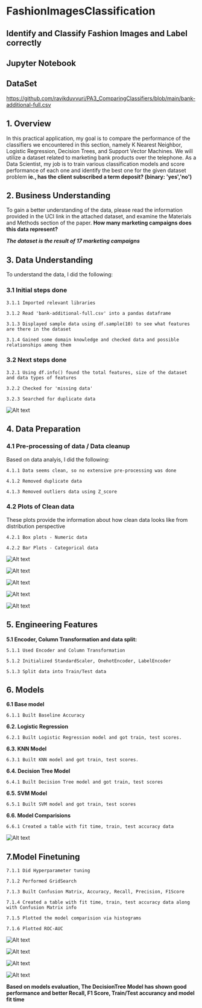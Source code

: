 # FashionImagesClassification
## Identify and Classify Fashion Images and Label correctly

## Jupyter Notebook

## DataSet
https://github.com/ravikduvvuri/PA3_ComparingClassifiers/blob/main/bank-additional-full.csv



## 1. Overview
In this practical application, my goal is to compare the performance of the classifiers we encountered in this section, namely K Nearest Neighbor, Logistic Regression, Decision Trees, and Support Vector Machines. We will utilize a dataset related to marketing bank products over the telephone. As a Data Scientist, my job is to train various classification models and score performance of each one and identify the best one for the given dataset problem **ie., has the client subscribed a term deposit? (binary: 'yes','no')**

## 2. Business Understanding
To gain a better understanding of the data, please read the information provided in the UCI link in the attached dataset, and examine the Materials and Methods section of the paper. **How many marketing campaigns does this data represent?**
  
   _**The dataset is the result of 17 marketing campaigns**_

## 3. Data Understanding
To understand the data, I did the following:

  ### 3.1 Initial steps done
    
    3.1.1 Imported relevant libraries 
    
    3.1.2 Read 'bank-additional-full.csv' into a pandas dataframe
    
    3.1.3 Displayed sample data using df.sample(10) to see what features are there in the dataset
    
    3.1.4 Gained some domain knowledge and checked data and possible relationships among them
  
  ### 3.2 Next steps done
  
    3.2.1 Using df.info() found the total features, size of the dataset and data types of features
    
    3.2.2 Checked for 'missing data'
    
    3.2.3 Searched for duplicate data
    
  ![Alt text](https://github.com/ravikduvvuri/PA3_ComparingClassifiers/blob/main/pa3_nulldata.jpeg)

## 4. Data Preparation

### 4.1 Pre-processing of data / Data cleanup
  Based on data analyis, I did the following:

    4.1.1 Data seems clean, so no extensive pre-processing was done

    4.1.2 Removed duplicate data
    
    4.1.3 Removed outliers data using Z_score
       
### 4.2 Plots of Clean data
  These plots provide the information about how clean data looks like from distribution perspective
  
    4.2.1 Box plots - Numeric data
    
    4.2.2 Bar Plots - Categorical data

![Alt text](https://github.com/ravikduvvuri/PA3_ComparingClassifiers/blob/main/Plots%20-%20Duration.jpeg)

![Alt text](https://github.com/ravikduvvuri/PA3_ComparingClassifiers/blob/main/Plots%20-%20Campaign.jpeg)

![Alt text](https://github.com/ravikduvvuri/PA3_ComparingClassifiers/blob/main/CPlots%20-%20Job.jpeg)

![Alt text](https://github.com/ravikduvvuri/PA3_ComparingClassifiers/blob/main/Cplots%20-%20y.jpeg)

![Alt text](https://github.com/ravikduvvuri/PA3_ComparingClassifiers/blob/main/ScatterPlot.jpeg)


## 5. Engineering Features

**5.1 Encoder, Column Transformation and data split:**

    5.1.1 Used Encoder and Column Transformation
    
    5.1.2 Initialized StandardScaler, OnehotEncoder, LabelEncoder
    
    5.1.3 Split data into Train/Test data

## 6. Models

**6.1 Base model**

    6.1.1 Built Baseline Accuracy

**6.2. Logistic Regression**
    
    6.2.1 Built Logistic Regression model and got train, test scores.
    
**6.3. KNN Model**
    
    6.3.1 Built KNN model and got train, test scores.

**6.4. Decision Tree Model**
    
    6.4.1 Built Decision Tree model and got train, test scores

**6.5. SVM Model**
    
    6.5.1 Built SVM model and got train, test scores

**6.6. Model Comparisions**
    
    6.6.1 Created a table with fit time, train, test accuracy data
    
![Alt text](https://github.com/ravikduvvuri/PA3_ComparingClassifiers/blob/main/Model%20scores%20comparision.jpeg)

## 7.Model Finetuning
    
    7.1.1 Did Hyperparameter tuning
    
    7.1.2 Performed GridSearch
    
    7.1.3 Built Confusion Matrix, Accuracy, Recall, Precision, F1Score
    
    7.1.4 Created a table with fit time, train, test accuracy data along with Confusion Matrix info
    
    7.1.5 Plotted the model comparision via histograms
    
    7.1.6 Plotted ROC-AUC
    
![Alt text](https://github.com/ravikduvvuri/PA3_ComparingClassifiers/blob/main/ConfusionMatrix.jpeg)

![Alt text](https://github.com/ravikduvvuri/PA3_ComparingClassifiers/blob/main/Improved%20model%20scores%20comparision.jpeg)

![Alt text](https://github.com/ravikduvvuri/PA3_ComparingClassifiers/blob/main/Model%20Comparision%20HistPlot.jpeg)

![Alt text](https://github.com/ravikduvvuri/PA3_ComparingClassifiers/blob/main/ROC%20Curve.jpeg)


**Based on models evaluation, The DecisionTree Model has shown good performance and better Recall, F1 Score, Train/Test accurancy and model fit time**

